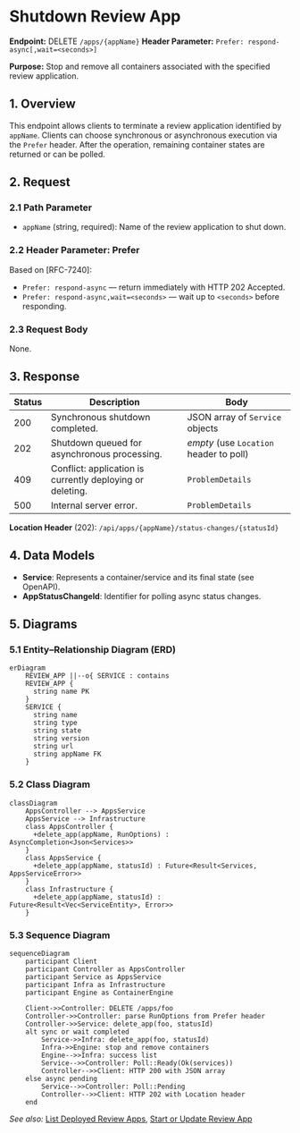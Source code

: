 <!--
  Detailed spec for the "Shutdown Review App" feature.
-->
# Shutdown Review App

**Endpoint:** DELETE `/apps/{appName}`
**Header Parameter:** `Prefer: respond-async[,wait=<seconds>]`

**Purpose:** Stop and remove all containers associated with the specified review application.

## 1. Overview

This endpoint allows clients to terminate a review application identified by `appName`. Clients can choose synchronous or asynchronous execution via the `Prefer` header. After the operation, remaining container states are returned or can be polled.

## 2. Request

### 2.1 Path Parameter
- `appName` (string, required): Name of the review application to shut down.

### 2.2 Header Parameter: Prefer
Based on [RFC-7240]:
- `Prefer: respond-async` — return immediately with HTTP 202 Accepted.
- `Prefer: respond-async,wait=<seconds>` — wait up to `<seconds>` before responding.

### 2.3 Request Body
None.

## 3. Response

| Status | Description                                                       | Body                                    |
|--------|-------------------------------------------------------------------|-----------------------------------------|
| 200    | Synchronous shutdown completed.                                   | JSON array of `Service` objects         |
| 202    | Shutdown queued for asynchronous processing.                      | *empty* (use `Location` header to poll) |
| 409    | Conflict: application is currently deploying or deleting.         | `ProblemDetails`                        |
| 500    | Internal server error.                                           | `ProblemDetails`                        |

**Location Header** (202): `/api/apps/{appName}/status-changes/{statusId}`

## 4. Data Models

- **Service**: Represents a container/service and its final state (see OpenAPI).
- **AppStatusChangeId**: Identifier for polling async status changes.

## 5. Diagrams

### 5.1 Entity–Relationship Diagram (ERD)

```mermaid
erDiagram
    REVIEW_APP ||--o{ SERVICE : contains
    REVIEW_APP {
      string name PK
    }
    SERVICE {
      string name
      string type
      string state
      string version
      string url
      string appName FK
    }
```

### 5.2 Class Diagram

```mermaid
classDiagram
    AppsController --> AppsService
    AppsService --> Infrastructure
    class AppsController {
      +delete_app(appName, RunOptions) : AsyncCompletion<Json<Services>>
    }
    class AppsService {
      +delete_app(appName, statusId) : Future<Result<Services, AppsServiceError>>
    }
    class Infrastructure {
      +delete_app(appName, statusId) : Future<Result<Vec<ServiceEntity>, Error>>
    }
```

### 5.3 Sequence Diagram

```mermaid
sequenceDiagram
    participant Client
    participant Controller as AppsController
    participant Service as AppsService
    participant Infra as Infrastructure
    participant Engine as ContainerEngine

    Client->>Controller: DELETE /apps/foo
    Controller->>Controller: parse RunOptions from Prefer header
    Controller->>Service: delete_app(foo, statusId)
    alt sync or wait completed
        Service->>Infra: delete_app(foo, statusId)
        Infra->>Engine: stop and remove containers
        Engine-->>Infra: success list
        Service-->>Controller: Poll::Ready(Ok(services))
        Controller-->>Client: HTTP 200 with JSON array
    else async pending
        Service-->>Controller: Poll::Pending
        Controller-->>Client: HTTP 202 with Location header
    end
```


*See also:* [List Deployed Review Apps](list-deployed-review-apps.md), [Start or Update Review App](start-or-update-review-app.md)